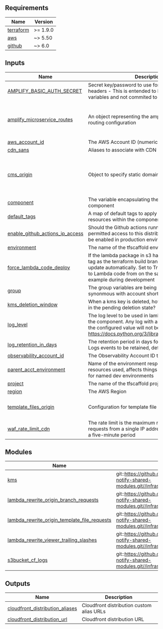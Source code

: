 <!-- BEGIN_TF_DOCS -->
<!-- markdownlint-disable -->
<!-- vale off -->

## Requirements

| Name | Version |
|------|---------|
| <a name="requirement_terraform"></a> [terraform](#requirement\_terraform) | >= 1.9.0 |
| <a name="requirement_aws"></a> [aws](#requirement\_aws) | ~> 5.50 |
| <a name="requirement_github"></a> [github](#requirement\_github) | ~> 6.0 |
## Inputs

| Name | Description | Type | Default | Required |
|------|-------------|------|---------|:--------:|
| <a name="input_AMPLIFY_BASIC_AUTH_SECRET"></a> [AMPLIFY\_BASIC\_AUTH\_SECRET](#input\_AMPLIFY\_BASIC\_AUTH\_SECRET) | Secret key/password to use for amplify microservice headers - This is entended to be read from CI variables and not commited to any codebase | `string` | `"unset"` | no |
| <a name="input_amplify_microservice_routes"></a> [amplify\_microservice\_routes](#input\_amplify\_microservice\_routes) | An object representing the amplify microservice routing configuration | <pre>list(object({<br/>    service_prefix  = string,<br/>    service_csi     = string,<br/>    root_dns_record = string,<br/>  }))</pre> | `[]` | no |
| <a name="input_aws_account_id"></a> [aws\_account\_id](#input\_aws\_account\_id) | The AWS Account ID (numeric) | `string` | n/a | yes |
| <a name="input_cdn_sans"></a> [cdn\_sans](#input\_cdn\_sans) | Aliases to associate with CDN | `list(string)` | `[]` | no |
| <a name="input_cms_origin"></a> [cms\_origin](#input\_cms\_origin) | Object to specify static domains for CDN | <pre>object({<br/>    domain_name = string,<br/>    origin_path = string,<br/>    origin_id   = string<br/>  })</pre> | <pre>{<br/>  "domain_name": "nhsdigital.github.io",<br/>  "origin_id": "github-nhs-notify-web-cms",<br/>  "origin_path": "/nhs-notify-web-cms-dev"<br/>}</pre> | no |
| <a name="input_component"></a> [component](#input\_component) | The variable encapsulating the name of this component | `string` | `"cdn"` | no |
| <a name="input_default_tags"></a> [default\_tags](#input\_default\_tags) | A map of default tags to apply to all taggable resources within the component | `map(string)` | `{}` | no |
| <a name="input_enable_github_actions_ip_access"></a> [enable\_github\_actions\_ip\_access](#input\_enable\_github\_actions\_ip\_access) | Should the Github actions runner IP addresses be permitted access to this distribution. This should not be enabled in production environments | `bool` | `false` | no |
| <a name="input_environment"></a> [environment](#input\_environment) | The name of the tfscaffold environment | `string` | n/a | yes |
| <a name="input_force_lambda_code_deploy"></a> [force\_lambda\_code\_deploy](#input\_force\_lambda\_code\_deploy) | If the lambda package in s3 has the same commit id tag as the terraform build branch, the lambda will not update automatically. Set to True if making changes to Lambda code from on the same commit for example during development | `bool` | `false` | no |
| <a name="input_group"></a> [group](#input\_group) | The group variables are being inherited from (often synonmous with account short-name) | `string` | n/a | yes |
| <a name="input_kms_deletion_window"></a> [kms\_deletion\_window](#input\_kms\_deletion\_window) | When a kms key is deleted, how long should it wait in the pending deletion state? | `string` | `"30"` | no |
| <a name="input_log_level"></a> [log\_level](#input\_log\_level) | The log level to be used in lambda functions within the component. Any log with a lower severity than the configured value will not be logged: https://docs.python.org/3/library/logging.html#levels | `string` | `"INFO"` | no |
| <a name="input_log_retention_in_days"></a> [log\_retention\_in\_days](#input\_log\_retention\_in\_days) | The retention period in days for the Cloudwatch Logs events to be retained, default of 0 is indefinite | `number` | `0` | no |
| <a name="input_observability_account_id"></a> [observability\_account\_id](#input\_observability\_account\_id) | The Observability Account ID that needs access | `string` | n/a | yes |
| <a name="input_parent_acct_environment"></a> [parent\_acct\_environment](#input\_parent\_acct\_environment) | Name of the environment responsible for the acct resources used, affects things like DNS zone. Useful for named dev environments | `string` | `"main"` | no |
| <a name="input_project"></a> [project](#input\_project) | The name of the tfscaffold project | `string` | n/a | yes |
| <a name="input_region"></a> [region](#input\_region) | The AWS Region | `string` | n/a | yes |
| <a name="input_template_files_origin"></a> [template\_files\_origin](#input\_template\_files\_origin) | Configuration for template file download origin | <pre>object({<br/>    domain_name = string<br/>  })</pre> | n/a | yes |
| <a name="input_waf_rate_limit_cdn"></a> [waf\_rate\_limit\_cdn](#input\_waf\_rate\_limit\_cdn) | The rate limit is the maximum number of CDN requests from a single IP address that are allowed in a five-minute period | `number` | `20000` | no |
## Modules

| Name | Source | Version |
|------|--------|---------|
| <a name="module_kms"></a> [kms](#module\_kms) | git::https://github.com/NHSDigital/nhs-notify-shared-modules.git//infrastructure/modules/kms | v1.0.8 |
| <a name="module_lambda_rewrite_origin_branch_requests"></a> [lambda\_rewrite\_origin\_branch\_requests](#module\_lambda\_rewrite\_origin\_branch\_requests) | git::https://github.com/NHSDigital/nhs-notify-shared-modules.git//infrastructure/modules/lambda | v1.0.9 |
| <a name="module_lambda_rewrite_origin_template_file_requests"></a> [lambda\_rewrite\_origin\_template\_file\_requests](#module\_lambda\_rewrite\_origin\_template\_file\_requests) | git::https://github.com/NHSDigital/nhs-notify-shared-modules.git//infrastructure/modules/lambda | v2.0.6 |
| <a name="module_lambda_rewrite_viewer_trailing_slashes"></a> [lambda\_rewrite\_viewer\_trailing\_slashes](#module\_lambda\_rewrite\_viewer\_trailing\_slashes) | git::https://github.com/NHSDigital/nhs-notify-shared-modules.git//infrastructure/modules/lambda | v1.0.9 |
| <a name="module_s3bucket_cf_logs"></a> [s3bucket\_cf\_logs](#module\_s3bucket\_cf\_logs) | git::https://github.com/NHSDigital/nhs-notify-shared-modules.git//infrastructure/modules/s3bucket | v1.0.9 |
## Outputs

| Name | Description |
|------|-------------|
| <a name="output_cloudfront_distribution_aliases"></a> [cloudfront\_distribution\_aliases](#output\_cloudfront\_distribution\_aliases) | Cloudfront distribution custom alias URLs |
| <a name="output_cloudfront_distribution_url"></a> [cloudfront\_distribution\_url](#output\_cloudfront\_distribution\_url) | Cloudfront distribution URL |
<!-- vale on -->
<!-- markdownlint-enable -->
<!-- END_TF_DOCS -->
